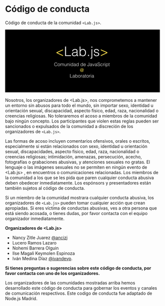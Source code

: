# Código de conducta
Código de conducta de la comunidad `<Lab.js>`.

![Lab.js](img/logo.jpg)    

Nosotros, los organizadores de  &lt;Lab.js>, nos comprometemos a mantener un entorno sin abusos para todo el mundo, sin importar sexo, identidad u orientación sexual, discapacidad, aspecto físico, edad, raza, nacionalidad o creencias religiosas. No toleraremos el acoso a miembros de la comunidad bajo ningún concepto. Los participantes que violen estas reglas pueden ser sancionados o expulsados de la comunidad a discreción de los organizadores de `<Lab.js>`.

Las formas de acoso incluyen comentarios ofensivos, orales o escritos, especialmente si están relacionados con sexo, identidad u orientación sexual, discapacidades, aspecto físico, edad, raza, nacionalidad o creencias religiosas; intimidación, amenazas, persecución, acecho, fotografías o grabaciones abusivas, y atenciones sexuales no gratas. El lenguaje o las imágenes sexuales no se permiten en ningún evento de &lt;Lab.js> , en encuentros o comunicaciones relacionadas. Los miembros de la comunidad a los que se les pida que paren cualquier conducta abusiva deben obedecer inmediatamente. Los espónsors y presentadores están también sujetos al código de conducta.

Si un miembro de la comunidad mostrara cualquier conducta abusiva, los organizadores de `<Lab.js>` pueden tomar cualquier acción que crean apropiadas. Si eres víctima de conductas abusivas, ves a otra persona que está siendo acosada, o tienes dudas, por favor contacta con el equipo organizador inmediatamente.

**Organizadores de &lt;Lab.js>**

* Nancy Zitle Juarez [@ancizj](https://goo.gl/XP9jKU)
* Lucero Ramos Lazaro
* Nohemi Barrera Olguin
* Ilse Magali Keymolen Espinoza
* Iván Medina Díaz [@ivandevp](https://goo.gl/eXXQvu).

**Si tienes preguntas o sugerencias sobre este código de conducta, por favor contacta con uno de los organizadores.**

Los organizadores de las comunidades mostradas arriba hemos desarrollado este código de conducta para gobernar los eventos y canales de comunicación respectivos. Este codigo de conducta fue adaptado de Node.js Madrid.